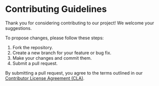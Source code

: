 # Contributing Guidelines

Thank you for considering contributing to our project! We welcome your suggestions.

To propose changes, please follow these steps:

1. Fork the repository.
2. Create a new branch for your feature or bug fix.
3. Make your changes and commit them.
4. Submit a pull request.

By submitting a pull request, you agree to the terms outlined in our [Contributor License Agreement (CLA)](CONTRIBUTING.md).